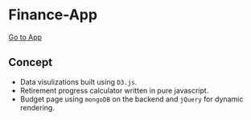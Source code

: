 # Finance-App
[Go to App](https://limitless-headland-68511.herokuapp.com)

## Concept
* Data visulizations built using `D3.js`.
* Retirement progress calculator written in pure javascript.
* Budget page using `mongoDB` on the backend and `jQuery` for dynamic rendering.
